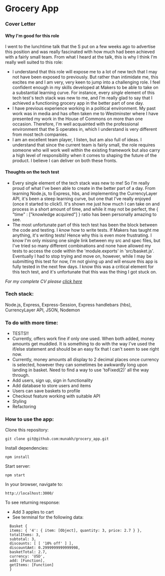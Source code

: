 <h1> Grocery App </h1>

### Cover Letter

#### Why I'm good for this role

I went to the lunchtime talk that the S put on a few weeks ago to advertise this position and was really fascinated with how much had been achieved with a fairly small team. From what I heard at the talk, this is why I think I'm really well suited to this role:
- I understand that this role will expose me to a lot of new tech that I may not have been exposed to previously. But rather than intimidate me, this excites me and I am very, very keen to jump into a challenging role. I feel confident enough in my skills developed at Makers to be able to take on a substantial learning curve. For instance, every *single* element of this tech test's tech stack was new to me, and I'm really glad to say that I achieved a functioning grocery app in the better part of one day.
- I have previous experience working in a political environment. My past work was in media and has often taken me to Westminster where I have presented my work in the House of Commons on more than one occasion. Therefore, I'm well acquainted with the professional environment that the S operates in, which I understand is very different from most tech companies.
- I am an excellent team player, I listen, but am also full of ideas. I understand that since the current team is fairly small, the role requires someone who will work well within the existing framework but also carry a high level of responsibility when it comes to shaping the future of the product. I believe I can deliver on both these fronts.

#### Thoughts on the tech test

- Every single element of the tech stack was new to me! So I'm really proud of what I've been able to create in the better part of a day. From learning Node.js, to Express, hbs, and implementing the CurrencyLayer API, it's been a steep learning curve, but one that I've really enjoyed (once it started to click!). It's shown me just how much I can take on and process in a short amount of time, and while it may not be perfect, the { "time" : ["knowledge acquired"] } ratio has been personally amazing to see.
- The most unfortunate part of this tech test has been the block between the code and testing. I *know* how to write tests. If Makers has taught me anything, it's writing tests! Hence why this is even more frustrating. I know I'm only missing one single link between my src and spec files, but I've tried so many different combinations and none have allowed my tests to access the code within the 'module.exports' in 'src/basket.js'. Eventually I had to stop trying and move on, however, while I may be submitting this test for now, I'm not giving up and will ensure this app is fully tested in the next few days. I know this was a critical element for this tech test, and it's unfortunate that this was the thing I got stuck on.

<i> For my complete CV please [click here](https://github.com/munakh/CV/blob/master/MunaKhanCV.md) </i>

### Tech stack:
Node.js, Express, Express-Session, Express handlebars (hbs), CurrencyLayer API, JSON, Nodemon

### To do with more time:
- TESTS!!
- Currently, offers work fine if only one used. When both added, money amounts get muddled. It is something to do with the way I've used the if/else statement and should be an easy fix that I can't seem to see right now.
- Currently, money amounts all display to 2 decimal places once currency is selected, however they can sometimes be awkwardly long upon landing in basket. Need to find a way to use 'toFixed(2)' all the way through.
- Add users, sign up, sign in functionality
- Add database to store users and items
- Users can save baskets to profile
- Checkout feature working with suitable API
- Styling
- Refactoring

### How to use the app:

Clone this repository:
``` shell
git clone git@github.com:munakh/grocery_app.git
```

Install dependencies:
``` shell
npm install
```

Start server:
``` shell
npm start
```

In your browser, navigate to:
``` shell
http://localhost:3000/
```

To see returning response:
- Add 3 apples to cart
- See terminal for the following data:
``` shell
  Basket {
  items: { '4': { item: [Object], quantity: 3, price: 2.7 } },
  totalItems: 3,
  subtotal: 3,
  discounts: [ [ '10% off' ] ],
  discountAmt: 0.2999999999999998,
  basketTotal: 2.7,
  currency: 'USD',
  add: [Function],
  getItems: [Function]
  }
```
